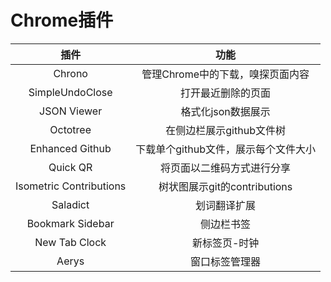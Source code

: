 # Chrome插件

| 插件 | 功能 |
|:-:|:-:|
| Chrono | 管理Chrome中的下载，嗅探页面内容 |
| SimpleUndoClose | 打开最近删除的页面 |
| JSON Viewer | 格式化json数据展示 |
| Octotree | 在侧边栏展示github文件树 |
| Enhanced Github | 下载单个github文件，展示每个文件大小 |
| Quick QR | 将页面以二维码方式进行分享 |
| Isometric Contributions | 树状图展示git的contributions |
| Saladict | 划词翻译扩展 |
| Bookmark Sidebar | 侧边栏书签 |
| New Tab Clock | 新标签页-时钟 |
| Aerys | 窗口标签管理器 |
